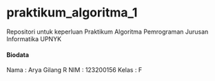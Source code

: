 # praktikum_algoritma_1
Repositori untuk keperluan Praktikum Algoritma Pemrograman Jurusan Informatika UPNYK

#### Biodata
 Nama	: Arya Gilang R
 NIM	: 123200156
 Kelas	: F
